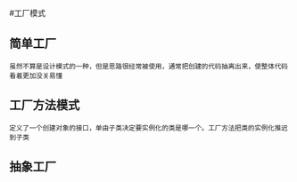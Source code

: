 #工厂模式

## 简单工厂
`虽然不算是设计模式的一种，但是思路很经常被使用，通常把创建的代码抽离出来，使整体代码看着更加没关易懂`
## 工厂方法模式
`定义了一个创建对象的接口，单由子类决定要实例化的类是哪一个。工厂方法把类的实例化推迟到子类`
## 抽象工厂
`
`